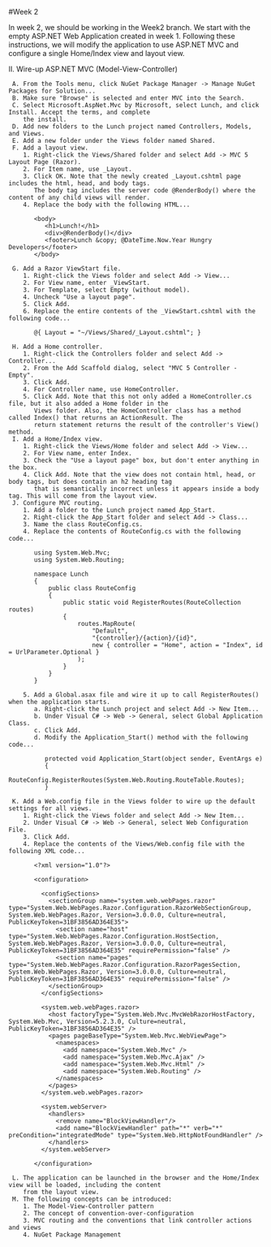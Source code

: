 #Week 2

In week 2, we should be working in the Week2 branch. We start with the empty ASP.NET Web Application created in
week 1. Following these instructions, we will modify the application to use ASP.NET MVC and configure a single
Home/Index view and layout view.

II.  Wire-up ASP.NET MVC (Model-View-Controller)
   	 
     A. From the Tools menu, click NuGet Package Manager -> Manage NuGet Packages for Solution...
	 B. Make sure "Browse" is selected and enter MVC into the Search.
	 C. Select Microsoft.AspNet.Mvc by Microsoft, select Lunch, and click Install. Accept the terms, and complete
	    the install.
     D. Add new folders to the Lunch project named Controllers, Models, and Views.
	 E. Add a new folder under the Views folder named Shared.
	 F. Add a layout view.
	    1. Right-click the Views/Shared folder and select Add -> MVC 5 Layout Page (Razor).
	    2. For Item name, use _Layout.
	    3. Click OK. Note that the newly created _Layout.cshtml page includes the html, head, and body tags.
	       The body tag includes the server code @RenderBody() where the content of any child views will render.
	    4. Replace the body with the following HTML...
	 
	       <body>
              <h1>Lunch!</h1>
              <div>@RenderBody()</div>
              <footer>Lunch &copy; @DateTime.Now.Year Hungry Developers</footer>
           </body>
	 	  
	 G. Add a Razor ViewStart file.
	    1. Right-click the Views folder and select Add -> View...
	    2. For View name, enter _ViewStart.
	    3. For Template, select Empty (without model).
	    4. Uncheck "Use a layout page".
	    5. Click Add.
	    6. Replace the entire contents of the _ViewStart.cshtml with the following code...
	   
	       @{ Layout = "~/Views/Shared/_Layout.cshtml"; }
	 
	 H. Add a Home controller.
	    1. Right-click the Controllers folder and select Add -> Controller...
	    2. From the Add Scaffold dialog, select "MVC 5 Controller - Empty".
	    3. Click Add.
	    4. For Controller name, use HomeController.
	    5. Click Add. Note that this not only added a HomeController.cs file, but it also added a Home folder in the
	       Views folder. Also, the HomeController class has a method called Index() that returns an ActionResult. The
	 	   return statement returns the result of the controller's View() method.
	 I. Add a Home/Index view.
	    1. Right-click the Views/Home folder and select Add -> View...
	    2. For View name, enter Index.
	    3. Check the "Use a layout page" box, but don't enter anything in the box.
	    4. Click Add. Note that the view does not contain html, head, or body tags, but does contain an h2 heading tag
	       that is semantically incorrect unless it appears inside a body tag. This will come from the layout view.
	 J. Configure MVC routing.
	    1. Add a folder to the Lunch project named App_Start.
	    2. Right-click the App_Start folder and select Add -> Class...
	    3. Name the class RouteConfig.cs.
        4. Replace the contents of RouteConfig.cs with the following code...
	 
	       using System.Web.Mvc;
           using System.Web.Routing;
           
           namespace Lunch
           {
               public class RouteConfig
               {
                   public static void RegisterRoutes(RouteCollection routes)
                   {
                       routes.MapRoute(
                           "Default",
                           "{controller}/{action}/{id}",
                           new { controller = "Home", action = "Index", id = UrlParameter.Optional }
                       );
                   }
               }
           }
	 
	    5. Add a Global.asax file and wire it up to call RegisterRoutes() when the application starts.
	 	   a. Right-click the Lunch project and select Add -> New Item...
	 	   b. Under Visual C# -> Web -> General, select Global Application Class.
	 	   c. Click Add.
	 	   d. Modify the Application_Start() method with the following code...
	 
	 	      protected void Application_Start(object sender, EventArgs e)
              {
                  RouteConfig.RegisterRoutes(System.Web.Routing.RouteTable.Routes);
              }
	 
	 K. Add a Web.config file in the Views folder to wire up the default settings for all views.
	    1. Right-click the Views folder and select Add -> New Item...
	    2. Under Visual C# -> Web -> General, select Web Configuration File.
	    3. Click Add.
	    4. Replace the contents of the Views/Web.config file with the following XML code...
	 
           <?xml version="1.0"?>
           
           <configuration>
             
             <configSections>
               <sectionGroup name="system.web.webPages.razor" type="System.Web.WebPages.Razor.Configuration.RazorWebSectionGroup, System.Web.WebPages.Razor, Version=3.0.0.0, Culture=neutral, PublicKeyToken=31BF3856AD364E35">
                 <section name="host" type="System.Web.WebPages.Razor.Configuration.HostSection, System.Web.WebPages.Razor, Version=3.0.0.0, Culture=neutral, PublicKeyToken=31BF3856AD364E35" requirePermission="false" />
                 <section name="pages" type="System.Web.WebPages.Razor.Configuration.RazorPagesSection, System.Web.WebPages.Razor, Version=3.0.0.0, Culture=neutral, PublicKeyToken=31BF3856AD364E35" requirePermission="false" />
               </sectionGroup>
             </configSections>
           
             <system.web.webPages.razor>
               <host factoryType="System.Web.Mvc.MvcWebRazorHostFactory, System.Web.Mvc, Version=5.2.3.0, Culture=neutral, PublicKeyToken=31BF3856AD364E35" />
               <pages pageBaseType="System.Web.Mvc.WebViewPage">
                 <namespaces>
                   <add namespace="System.Web.Mvc" />
                   <add namespace="System.Web.Mvc.Ajax" />
                   <add namespace="System.Web.Mvc.Html" />
                   <add namespace="System.Web.Routing" />
                 </namespaces>
               </pages>
             </system.web.webPages.razor>
           
             <system.webServer>
               <handlers>
                 <remove name="BlockViewHandler"/>
                 <add name="BlockViewHandler" path="*" verb="*" preCondition="integratedMode" type="System.Web.HttpNotFoundHandler" />
               </handlers>
             </system.webServer>
             
           </configuration>
	 
	 L. The application can be launched in the browser and the Home/Index view will be loaded, including the content
	    from the layout view.
	 M. The following concepts can be introduced:
	    1. The Model-View-Controller pattern
	    2. The concept of convention-over-configuration
		3. MVC routing and the conventions that link controller actions and views
		4. NuGet Package Management